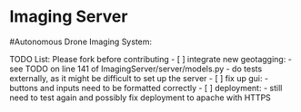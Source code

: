 # Imaging Server
#Autonomous Drone Imaging System:

TODO List: Please fork before contributing
	- [ ] integrate new geotagging:
		- see TODO on line 141 of ImagingServer/server/models.py
		- do tests externally, as it might be difficult to set up the server
	- [ ] fix up gui:
		- buttons and inputs need to be formatted correctly
	- [ ] deployment:
		- still need to test again and possibly fix deployment to apache with HTTPS
